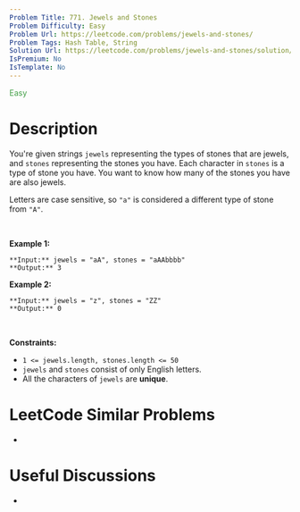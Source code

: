 ```yaml
---
Problem Title: 771. Jewels and Stones
Problem Difficulty: Easy
Problem Url: https://leetcode.com/problems/jewels-and-stones/
Problem Tags: Hash Table, String
Solution Url: https://leetcode.com/problems/jewels-and-stones/solution/
IsPremium: No
IsTemplate: No
---
```


<span style="color: rgb(67, 160, 71);">Easy</span>

# Description

You're given strings `jewels` representing the types of stones that are jewels, and `stones` representing the stones you have. Each character in `stones` is a type of stone you have. You want to know how many of the stones you have are also jewels.


Letters are case sensitive, so `"a"` is considered a different type of stone from `"A"`.


 


**Example 1:**



```
**Input:** jewels = "aA", stones = "aAAbbbb"
**Output:** 3

```
**Example 2:**



```
**Input:** jewels = "z", stones = "ZZ"
**Output:** 0

```

 


**Constraints:**


* `1 <= jewels.length, stones.length <= 50`
* `jewels` and `stones` consist of only English letters.
* All the characters of `jewels` are **unique**.




# LeetCode Similar Problems

- []()

# Useful Discussions

- []()
